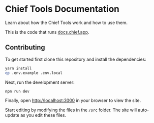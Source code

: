 # Chief Tools Documentation

Learn about how the Chief Tools work and how to use them.

This is the code that runs [docs.chief.app](https://docs.chief.app).

## Contributing

To get started first clone this repository and install the dependencies:

```bash
yarn install
cp .env.example .env.local
```

Next, run the development server:

```bash
npm run dev
```

Finally, open [http://localhost:3000](http://localhost:3000) in your browser to view the site.

Start editing by modifying the files in the `/src` folder. The site will auto-update as you edit these files.
